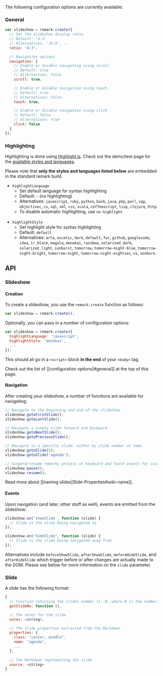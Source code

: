 The following configuration options are currently available:

### <a name="general">General</a>

```javascript
var slideshow = remark.create({
  // Set the slideshow display ratio
  // Default: '4:3'
  // Alternatives: '16:9', ...
  ratio: '4:3',

  // Navigation options
  navigation: {
    // Enable or disable navigating using scroll
    // Default: true
    // Alternatives: false
    scroll: true,

    // Enable or disable navigation using touch
    // Default: true
    // Alternatives: false
    touch: true,

    // Enable or disable navigation using click
    // Default: false
    // Alternatives: true
    click: false
  }
}); 
```

### <a name="highlighting">Highlighting</a>

Highlighting is done using [Highlight.js](http://softwaremaniacs.org/soft/highlight/en/). Check out the demo/test page for the [available styles and languages](http://softwaremaniacs.org/media/soft/highlight/test.html). 

Please note that **only the styles and languages listed below** are embedded in the standard remark build.

* `highlightLanguage`
  * Set default language for syntax highlighting
  * Default: - (no highlighting)
  * Alternatives: `javascript`, `ruby`, `python`, `bash`, `java`, `php`, `perl`, `cpp`, `objectivec`, `cs`, `sql`, `xml`, `css`, `scala`, `coffeescript`, `lisp`, `clojure`, `http`.
  * To disable automatic highlighting, use `no-highlight`
<br /><br />
* `highlightStyle`
  * Set highlight style for syntax highlighting
  * Default: `default`
  * Alternatives: `arta`, `ascetic`, `dark`, `default`, `far`, `github`, `googlecode`, `idea`, `ir_black`, `magula`, `monokai`, `rainbow`, `solarized_dark`, `solarized_light`, `sunburst`, `tomorrow`, `tomorrow-night-blue`, `tomorrow-night-bright`, `tomorrow-night`, `tomorrow-night-eighties`, `vs`, `zenburn`.

## API

### Slideshow

#### <a name="general">Creation</a>

To create a slideshow, you use the `remark.create` function as follows:

```javascript
var slideshow = remark.create();
```

Optionally, you can pass in a number of configuration options:

```javascript
var slideshow = remark.create({
  highlightLanguage: 'javascript',
  highlightStyle: 'monokai',
  ...
});
```

This should all go in a `<script>` block __in the end__ of your `<body>` tag.

Check out the list of [[configuration options|#general]] at the top of this page.

#### Navigation

After creating your slideshow, a number of functions are available for navigating:

```javascript
// Navigate to the beginning and end of the slideshow
slideshow.gotoFirstSlide();
slideshow.gotoLastSlide();

// Navigate a single slide forward and backward
slideshow.gotoNextSlide();
slideshow.gotoPreviousSlide();

// Navigate to a specific slide, either by slide number or name
slideshow.gotoSlide(5);
slideshow.gotoSlide('agenda');

// Suspend/resume remarks process of keyboard and touch events for custom builds, etc...
slideshow.pause();
slideshow.resume();
```

Read more about [[naming slides|Slide-Properties#wiki-name]].

#### Events

Upon navigation (and later, other stuff as well), events are emitted from the slideshow:

```javascript
slideshow.on('showSlide', function (slide) {
  // Slide is the slide being navigated to
});

slideshow.on('hideSlide', function (slide) {
  // Slide is the slide being navigated away from
});
```

Alternatives include `beforeShowSlide`, `afterShowSlide`, `beforeHideSlide`, and `afterHideSlide` which trigger before or after changes are actually made to the DOM.  Please see below for more information on the `slide` parameter.

### Slide

A slide has the following format:

```javascript
{
  // Function returning the slides number (1..N, where N is the number of slides)
  getSlideNo: function (),

  // The notes for the slide
  notes: <string>,

  // The slide properties extracted from the Markdown
  properties: {
    class: "center, middle",
    name: "agenda",
    ...
  },
  
  // The Markdown representing the slide
  source: <string>
}
```